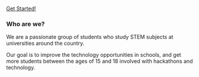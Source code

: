 <div style="margin-top: 16px">
    <br><a id="button" href="./get-started/">Get Started!</a><br>
</div>

### Who are we?

We are a passionate group of students who study STEM subjects at universities around the country.

Our goal is to improve the technology opportunities in schools, and get more students between the ages of 15 and 18 involved with hackathons and technology.
